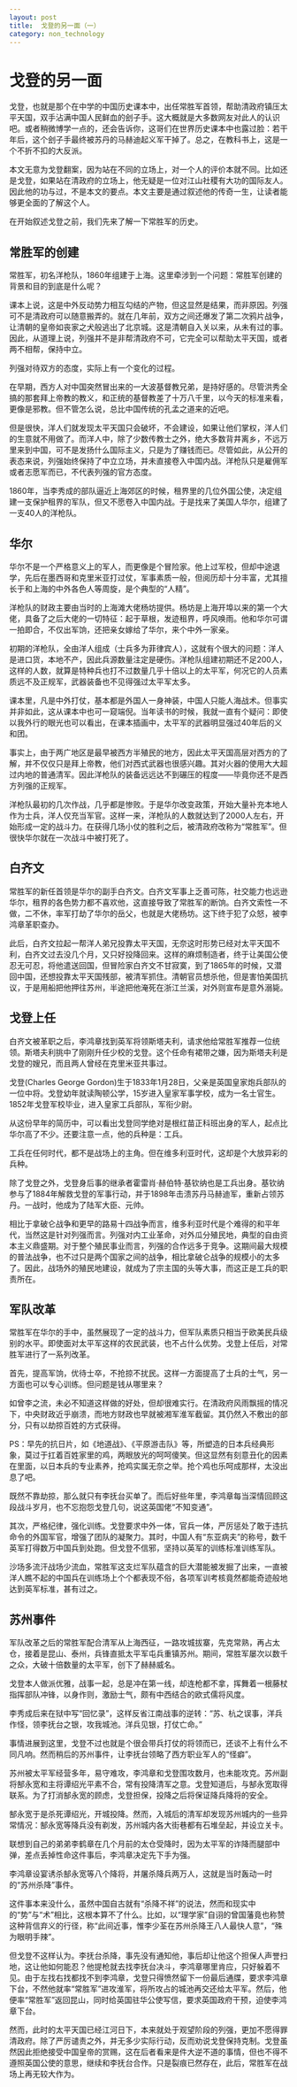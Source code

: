 ```yaml
---
layout: post
title:  戈登的另一面（一）
category: non_technology 
---
```


# 戈登的另一面

戈登，也就是那个在中学的中国历史课本中，出任常胜军首领，帮助清政府镇压太平天国，双手沾满中国人民鲜血的刽子手。这大概就是大多数网友对此人的认识吧。或者稍微博学一点的，还会告诉你，这哥们在世界历史课本中也露过脸：若干年后，这个刽子手最终被苏丹的马赫迪起义军干掉了。总之，在教科书上，这是一个不折不扣的大反派。

本文无意为戈登翻案，因为站在不同的立场上，对一个人的评价本就不同。比如还是戈登，如果站在清政府的立场上，他无疑是一位对江山社稷有大功的国际友人。因此他的功与过，不是本文的要点。本文主要是通过叙述他的传奇一生，让读者能够更全面的了解这个人。

在开始叙述戈登之前，我们先来了解一下常胜军的历史。

## 常胜军的创建

常胜军，初名洋枪队，1860年组建于上海。这里牵涉到一个问题：常胜军创建的背景和目的到底是什么呢？

课本上说，这是中外反动势力相互勾结的产物，但这显然是结果，而非原因。列强可不是清政府可以随意搬弄的。就在几年前，双方之间还爆发了第二次鸦片战争，让清朝的皇帝如丧家之犬般逃出了北京城。这是清朝自入关以来，从未有过的事。因此，从道理上说，列强并不是非帮清政府不可，它完全可以帮助太平天国，或者两不相帮，保持中立。

列强对待双方的态度，实际上有一个变化的过程。

在早期，西方人对中国突然冒出来的一大波基督教兄弟，是持好感的。尽管洪秀全搞的那套拜上帝教的教义，和正统的基督教差了十万八千里，以今天的标准来看，更像是邪教。但不管怎么说，总比中国传统的孔孟之道来的近吧。

但是很快，洋人们就发现太平天国只会破坏，不会建设，如果让他们掌权，洋人们的生意就不用做了。而洋人中，除了少数传教士之外，绝大多数背井离乡，不远万里来到中国，可不是发扬什么国际主义，只是为了赚钱而已。尽管如此，从公开的表态来说，列强始终保持了中立立场，并未直接卷入中国内战。洋枪队只是雇佣军或者志愿军而已，不代表列强的官方态度。

1860年，当李秀成的部队逼近上海郊区的时候，租界里的几位外国公使，决定组建一支保护租界的军队，但又不愿卷入中国内战。于是找来了美国人华尔，组建了一支40人的洋枪队。

## 华尔

华尔不是一个严格意义上的军人，而更像是个冒险家。他上过军校，但却中途退学，先后在墨西哥和克里米亚打过仗，军事素质一般，但阅历却十分丰富，尤其擅长于和上海的中外各色人等周旋，是个典型的“人精”。

洋枪队的财政主要由当时的上海滩大佬杨坊提供。杨坊是上海开埠以来的第一个大佬，具备了之后大佬的一切特征：起于草根，发迹租界，呼风唤雨。他和华尔可谓一拍即合，不仅出军饷，还把亲女嫁给了华尔，来个中外一家亲。

初期的洋枪队，全由洋人组成（士兵多为菲律宾人），这就有个很大的问题：洋人是进口货，本地不产，因此兵源数量注定是硬伤。洋枪队组建初期还不足200人，这样的人数，就算是特种兵也打不过数量几乎十倍以上的太平军，何况它的人员素质远不及正规军，武器装备也不见得强过太平军太多。

课本里，凡是中外打仗，基本都是外国人一身神装，中国人只能人海战术。但事实并非如此，这从课本中也可一窥端倪。当年读书的时候，我就一直有个疑问：即使以我外行的眼光也可以看出，在课本插画中，太平军的武器明显强过40年后的义和团。

事实上，由于两广地区是最早被西方半殖民的地方，因此太平天国高层对西方的了解，并不仅仅只是拜上帝教，他们对西式武器也很感兴趣。其对火器的使用大大超过内地的普通清军。因此洋枪队的装备远远达不到碾压的程度——毕竟你还不是西方列强的正规军。

洋枪队最初的几次作战，几乎都是惨败。于是华尔改变政策，开始大量补充本地人作为士兵，洋人仅充当军官。这样一来，洋枪队的人数就达到了2000人左右，开始形成一定的战斗力。在获得几场小仗的胜利之后，被清政府改称为“常胜军”。但很快华尔就在一次战斗中被打死了。

## 白齐文

常胜军的新任首领是华尔的副手白齐文。白齐文军事上乏善可陈，社交能力也远逊华尔，租界的各色势力都不喜欢他，这直接导致了常胜军的断饷。白齐文索性一不做，二不休，率军打劫了华尔的岳父，也就是大佬杨坊。这下终于犯了众怒，被李鸿章革职查办。

此后，白齐文拉起一帮洋人弟兄投靠太平天国，无奈这时形势已经对太平天国不利，白齐文过去没几个月，又只好投降回来。这样的麻烦制造者，终于让美国公使忍无可忍，将他遣送回国，但冒险家白齐文不甘寂寞，到了1865年的时候，又潜回中国，还想投靠太平天国残部，被清军抓住。清朝官员想杀他，但是害怕美国抗议，于是用船把他押往苏州，半途把他淹死在浙江兰溪，对外则宣布是意外溺毙。

## 戈登上任

白齐文被革职之后，李鸿章找到英军将领斯塔夫利，请求他给常胜军推荐一位统领。斯塔夫利挑中了刚刚升任少校的戈登。这个任命有裙带之嫌，因为斯塔夫利是戈登的嫂兄，而且两人曾经在克里米亚共事过。

戈登(Charles George Gordon)生于1833年1月28日，父亲是英国皇家炮兵部队的一位中将。戈登幼年就读陶顿公学，15岁进入皇家军事学校，成为一名士官生。1852年戈登军校毕业，进入皇家工兵部队，军衔少尉。

从这份早年的简历中，可以看出戈登同学绝对是根红苗正科班出身的军人，起点比华尔高了不少。还要注意一点，他的兵种是：工兵。

工兵在任何时代，都不是战场上的主角。但在维多利亚时代，这却是个大放异彩的兵种。

除了戈登之外，戈登身后事的继承者霍雷肖·赫伯特·基钦纳也是工兵出身。基钦纳参与了1884年解救戈登的军事行动，并于1898年击溃苏丹马赫迪军，重新占领苏丹。一战时，他成为了陆军大臣、元帅。

相比于拿破仑战争和更早的路易十四战争而言，维多利亚时代是个难得的和平年代，当然这是针对列强而言。列强对内工业革命，对外瓜分殖民地，典型的自由资本主义鼎盛期。对于整个殖民事业而言，列强的合作远多于竞争。这期间最大规模的普法战争，也不过只是两个国家之间的战争，相比拿破仑战争的规模小的太多了。因此，战场外的殖民地建设，就成为了宗主国的头等大事，而这正是工兵的职责所在。

## 军队改革

常胜军在华尔的手中，虽然展现了一定的战斗力，但军队素质只相当于欧美民兵级别的水平。即使面对太平军这样的农民武装，也不占什么优势。戈登上任后，对常胜军进行了一系列改革。

首先，提高军饷，优待士卒，不抢掠不扰民。这样一方面提高了士兵的士气，另一方面也可以专心训练。但问题是钱从哪里来？

如曾李之流，未必不知道这样做的好处，但却很难实行。在清政府风雨飘摇的情况下，中央财政近乎崩溃，而地方财政也早就被湘军淮军截留。其仍然入不敷出的部分，只有以劫掠百姓的方式获得。

PS：早先的抗日片，如《地道战》、《平原游击队》等，所塑造的日本兵经典形象，莫过于扛着百姓家里的鸡，两眼放光的呵呵傻笑。但这显然有刻意丑化的因素在里面，以日本兵的专业素养，抢鸡实属无奈之举。抢个鸡也乐呵成那样，太没出息了吧。

既然不靠劫掠，那么就只有李抚台买单了。而后好些年里，李鸿章每当深情回顾这段战斗岁月，也不忘抱怨戈登几句，说这英国佬“不知变通”。

其次，严格纪律，强化训练。戈登要求中外一体，官兵一体，严厉惩处了敢于违抗命令的外国军官，增强了团队的凝聚力。其时，中国人有“东亚病夫”的称号，数千英军打得数万中国兵到处跑。但戈登不信邪，坚持以英军的训练标准训练军队。

沙场多流汗战场少流血，常胜军这支烂军队蕴含的巨大潜能被发掘了出来，一直被洋人瞧不起的中国兵在训练场上个个都表现不俗，各项军训考核竟然都能奇迹般地达到英军标准，甚有过之。

## 苏州事件

军队改革之后的常胜军配合清军从上海西征，一路攻城拔寨，先克常熟，再占太仓，接着是昆山、泰州，兵锋直抵太平军屯兵重镇苏州。期间，常胜军屡次以数千之众，大破十倍数量的太平军，创下了赫赫威名。

戈登本人做派优雅，战事一起，总是冲在第一线，却连枪都不拿，挥舞着一根藤杖指挥部队冲锋，以身作则，激励士气，颇有中西结合的欧式儒将风度。

李秀成后来在狱中写“回忆录”，这样反省江南战事的逆转：“苏、杭之误事，洋兵作怪，领李抚台之银，攻我城池。洋兵见银，打仗亡命。”

事情进展到这里，戈登不过也就是个很会带兵打仗的将领而已，还谈不上有什么不同凡响。然而稍后的苏州事件，让李抚台领略了西方职业军人的“怪癖”。

苏州被太平军经营多年，易守难攻，李鸿章和戈登围攻数月，也未能攻克。苏州副将郜永宽和主将谭绍光平素不合，常有投降清军之意。戈登知道后，与郜永宽取得联系。为了打消郜永宽的顾虑，戈登担保，投降之后将保证降兵降将的安全。

郜永宽于是杀死谭绍光，开城投降。然而，入城后的清军却发现苏州城内的一些异常情况：郜永宽等降兵没有剃发，苏州城内各大街巷都有石堆垒起，并设立关卡。

联想到自己的弟弟李鹤章在几个月前的太仓受降时，因为太平军的诈降而腿部中弹，差点丢掉性命这件事后，李鸿章决定先下手为强。

李鸿章设宴诱杀郜永宽等八个降将，并屠杀降兵两万人，这就是当时轰动一时的“苏州杀降”事件。

这件事本来没什么，虽然中国自古就有“杀降不祥”的说法，然而和现实中的“势”与“术”相比，这根本算不了什么。比如，以“理学家”自诩的曾国藩竟也称赞这种背信弃义的行径，称“此间近事，惟李少荃在苏州杀降王八人最快人意”，“殊为眼明手辣”。

但戈登不这样认为。李抚台杀降，事先没有通知他，事后却让他这个担保人声誉扫地，这让他如何能忍？他提枪就去找李抚台决斗，李鸿章哪里肯应，只好躲着不见。由于左找右找都找不到李鸿章，戈登只得愤然留下一份最后通牒，要求李鸿章下台，不然他就率“常胜军”进攻淮军，将所攻占的城池再交还给太平军。然后，他便率“常胜军”返回昆山，同时给英国驻华公使写信，要求英国政府干预，迫使李鸿章下台。

然而，此时的太平天国已经江河日下，本来就处于观望阶段的列强，更加不愿得罪清政府。除了严厉谴责之外，并无多少实际行动，反而劝说戈登保持克制。戈登虽然因此拒绝接受中国皇帝的赏赐，这在后者看来是件大逆不道的事情，但也不得不遵照英国公使的意思，继续和李抚台合作。只是裂痕已然存在，此后，常胜军在战场上再无较大作为。

